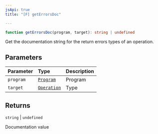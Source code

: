 ```yaml
---
jsApi: true
title: "[F] getErrorsDoc"

---
```

```ts
function getErrorsDoc(program, target): string | undefined
```

Get the documentation string for the return errors types of an operation.

## Parameters

| Parameter | Type | Description |
| :------ | :------ | :------ |
| `program` | [`Program`](../interfaces/Program.md) | Program |
| `target` | [`Operation`](../interfaces/Operation.md) | Type |

## Returns

`string` \| `undefined`

Documentation value
